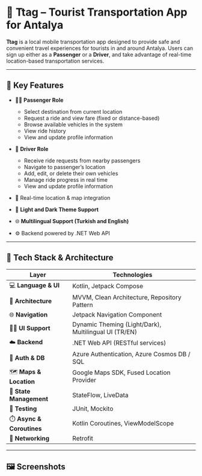 # 🚖 Ttag – Tourist Transportation App for Antalya

**Ttag** is a local mobile transportation app designed to provide safe and convenient travel experiences for tourists in and around Antalya. Users can sign up either as a **Passenger** or a **Driver**, and take advantage of real-time location-based transportation services.

---

## 🎯 Key Features

- 🧍‍♂️ **Passenger Role**
  - Select destination from current location
  - Request a ride and view fare (fixed or distance-based)
  - Browse available vehicles in the system
  - View ride history
  - View and update profile information

- 🚗 **Driver Role**
  - Receive ride requests from nearby passengers
  - Navigate to passenger’s location
  - Add, edit, or delete their own vehicles
  - Manage ride progress in real time
  - View and update profile information

- 📍 Real-time location & map integration  
- 🌙 **Light and Dark Theme Support**  
- 🌐 **Multilingual Support (Turkish and English)**  
- ⚙️ Backend powered by .NET Web API

---

## 🧱 Tech Stack & Architecture

| Layer | Technologies |
|-------|--------------|
| 💻 **Language & UI** | Kotlin, Jetpack Compose |
| 🧠 **Architecture** | MVVM, Clean Architecture, Repository Pattern |
| 🌐 **Navigation** | Jetpack Navigation Component |
| 🧑‍🎨 **UI Support** | Dynamic Theming (Light/Dark), Multilingual UI (TR/EN) |
| ☁️ **Backend** | .NET Web API (RESTful services) |
| 🔐 **Auth & DB** | Azure Authentication, Azure Cosmos DB / SQL  |
| 🗺️ **Maps & Location** | Google Maps SDK, Fused Location Provider |
| 🔄 **State Management** | StateFlow, LiveData |
| 🧪 **Testing** | JUnit, Mockito |
| ⏱️ **Async & Coroutines** | Kotlin Coroutines, ViewModelScope |
| 📡 **Networking** | Retrofit |

---

## 🖼️ Screenshots





